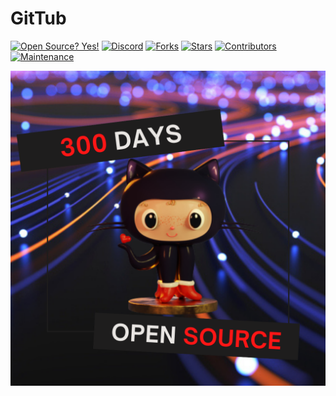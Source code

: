 # GitTub

[![Open Source? Yes!][os-shield]][os-url]
[![Discord][discord-shield]][discord-url]
[![Forks][forks-shield]][forks-url]
[![Stars][stars-shield]][stars-url]
[![Contributors][contributors-shield]][contributors-url]
[![Maintenance][maintainence-shield]][maintainence-url]



![img](assets/image.png)

<!-- MARKDOWN LINKS & IMAGES -->
<!-- https://www.markdownguide.org/basic-syntax/#reference-style-links -->

[contributors-shield]: https://img.shields.io/github/contributors/IIITKalyaniFOSC/GitTub.svg?style=plastic
[contributors-url]: https://github.com/IIITKalyaniFOSC/GitTub/graphs/contributors
[forks-shield]: https://img.shields.io/github/forks/IIITKalyaniFOSC/GitTub.svg?style=plastic
[forks-url]: https://github.com/IIITKalyaniFOSC/GitTub/network/members
[stars-shield]: https://img.shields.io/github/stars/IIITKalyaniFOSC/GitTub.svg?style=plastic
[stars-url]: https://github.com/IIITKalyaniFOSC/GitTub/stargazers
[maintainence-shield]: https://img.shields.io/badge/Maintained%3F-yes-green.svg
[maintainence-url]: https://GitHub.com/IIITKalyaniFOSC/GitTub/StrapDown.js/graphs/commit-activity
[sparkline-shield]: https://stars.medv.io/IIITKalyaniFOSC/badges.svg
[sparkline-url]: https://stars.medv.io/IIITKalyaniFOSC/badges
[discord-shield]: https://img.shields.io/discord/591914197219016707.svg?label=&logo=discord&logoColor=ffffff&color=7389D8&labelColor=6A7EC2
[discord-url]: https://discord.gg/4FA6s2NEwc
[os-shield]: https://badgen.net/badge/Open%20Source%20%3F/Yes%21/blue?icon=github
[os-url]: https://github.com/IIITKalyaniFOSC/GitTub

